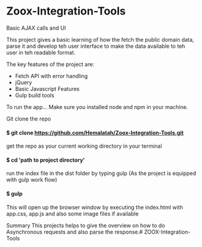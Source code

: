 # Zoox-Integration-Tools
Basic AJAX calls and UI

This project gives a basic learning of how the fetch the public domain data, parse it and develop teh user interface to make the data available to teh user in teh readable format.

The key features of the project are:

- Fetch API with error handling
- jQuery
- Basic Javascript Features
- Gulp build tools

To run the app...
Make sure you installed node and npm in your machine.

Git clone the repo
#### $ git clone https://github.com/Hemalatah/Zoox-Integration-Tools.git

get the repo as your current working directory in your terminal
#### $ cd 'path to project directory'
run the index file in the dist folder by typing gulp (As the project is equipped with gulp work flow)
#### $ gulp
This will open up the browser window by executing the index.html with app.css, app.js and also some image files if available

Summary
This projects helps to give the overview on how to do Asynchronous requests and also parse the response.# ZOOX-Integration-Tools

